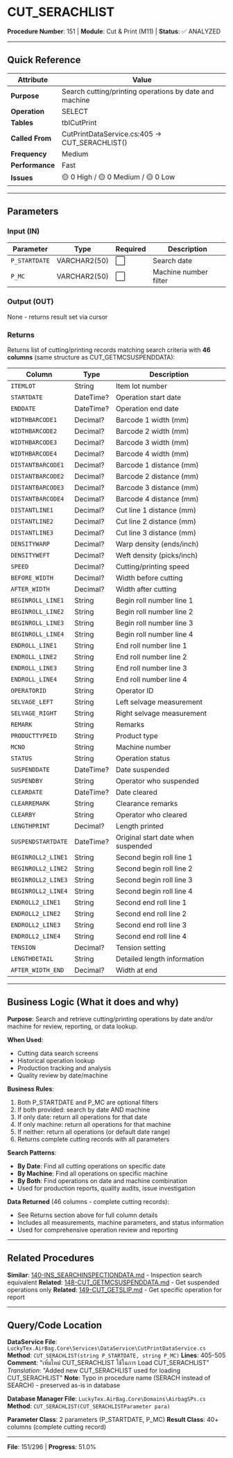 # CUT_SERACHLIST

**Procedure Number**: 151 | **Module**: Cut & Print (M11) | **Status**: ✅ ANALYZED

---

## Quick Reference

| Attribute | Value |
|-----------|-------|
| **Purpose** | Search cutting/printing operations by date and machine |
| **Operation** | SELECT |
| **Tables** | tblCutPrint |
| **Called From** | CutPrintDataService.cs:405 → CUT_SERACHLIST() |
| **Frequency** | Medium |
| **Performance** | Fast |
| **Issues** | 🟡 0 High / 🟡 0 Medium / 🟡 0 Low |

---

## Parameters

### Input (IN)

| Parameter | Type | Required | Description |
|-----------|------|----------|-------------|
| `P_STARTDATE` | VARCHAR2(50) | ⬜ | Search date |
| `P_MC` | VARCHAR2(50) | ⬜ | Machine number filter |

### Output (OUT)

None - returns result set via cursor

### Returns

Returns list of cutting/printing records matching search criteria with **46 columns** (same structure as CUT_GETMCSUSPENDDATA):

| Column | Type | Description |
|--------|------|-------------|
| `ITEMLOT` | String | Item lot number |
| `STARTDATE` | DateTime? | Operation start date |
| `ENDDATE` | DateTime? | Operation end date |
| `WIDTHBARCODE1` | Decimal? | Barcode 1 width (mm) |
| `WIDTHBARCODE2` | Decimal? | Barcode 2 width (mm) |
| `WIDTHBARCODE3` | Decimal? | Barcode 3 width (mm) |
| `WIDTHBARCODE4` | Decimal? | Barcode 4 width (mm) |
| `DISTANTBARCODE1` | Decimal? | Barcode 1 distance (mm) |
| `DISTANTBARCODE2` | Decimal? | Barcode 2 distance (mm) |
| `DISTANTBARCODE3` | Decimal? | Barcode 3 distance (mm) |
| `DISTANTBARCODE4` | Decimal? | Barcode 4 distance (mm) |
| `DISTANTLINE1` | Decimal? | Cut line 1 distance (mm) |
| `DISTANTLINE2` | Decimal? | Cut line 2 distance (mm) |
| `DISTANTLINE3` | Decimal? | Cut line 3 distance (mm) |
| `DENSITYWARP` | Decimal? | Warp density (ends/inch) |
| `DENSITYWEFT` | Decimal? | Weft density (picks/inch) |
| `SPEED` | Decimal? | Cutting/printing speed |
| `BEFORE_WIDTH` | Decimal? | Width before cutting |
| `AFTER_WIDTH` | Decimal? | Width after cutting |
| `BEGINROLL_LINE1` | String | Begin roll number line 1 |
| `BEGINROLL_LINE2` | String | Begin roll number line 2 |
| `BEGINROLL_LINE3` | String | Begin roll number line 3 |
| `BEGINROLL_LINE4` | String | Begin roll number line 4 |
| `ENDROLL_LINE1` | String | End roll number line 1 |
| `ENDROLL_LINE2` | String | End roll number line 2 |
| `ENDROLL_LINE3` | String | End roll number line 3 |
| `ENDROLL_LINE4` | String | End roll number line 4 |
| `OPERATORID` | String | Operator ID |
| `SELVAGE_LEFT` | String | Left selvage measurement |
| `SELVAGE_RIGHT` | String | Right selvage measurement |
| `REMARK` | String | Remarks |
| `PRODUCTTYPEID` | String | Product type |
| `MCNO` | String | Machine number |
| `STATUS` | String | Operation status |
| `SUSPENDDATE` | DateTime? | Date suspended |
| `SUSPENDBY` | String | Operator who suspended |
| `CLEARDATE` | DateTime? | Date cleared |
| `CLEARREMARK` | String | Clearance remarks |
| `CLEARBY` | String | Operator who cleared |
| `LENGTHPRINT` | Decimal? | Length printed |
| `SUSPENDSTARTDATE` | DateTime? | Original start date when suspended |
| `BEGINROLL2_LINE1` | String | Second begin roll line 1 |
| `BEGINROLL2_LINE2` | String | Second begin roll line 2 |
| `BEGINROLL2_LINE3` | String | Second begin roll line 3 |
| `BEGINROLL2_LINE4` | String | Second begin roll line 4 |
| `ENDROLL2_LINE1` | String | Second end roll line 1 |
| `ENDROLL2_LINE2` | String | Second end roll line 2 |
| `ENDROLL2_LINE3` | String | Second end roll line 3 |
| `ENDROLL2_LINE4` | String | Second end roll line 4 |
| `TENSION` | Decimal? | Tension setting |
| `LENGTHDETAIL` | String | Detailed length information |
| `AFTER_WIDTH_END` | Decimal? | Width at end |

---

## Business Logic (What it does and why)

**Purpose**: Search and retrieve cutting/printing operations by date and/or machine for review, reporting, or data lookup.

**When Used**:
- Cutting data search screens
- Historical operation lookup
- Production tracking and analysis
- Quality review by date/machine

**Business Rules**:
1. Both P_STARTDATE and P_MC are optional filters
2. If both provided: search by date AND machine
3. If only date: return all operations for that date
4. If only machine: return all operations for that machine
5. If neither: return all operations (or default date range)
6. Returns complete cutting records with all parameters

**Search Patterns**:
- **By Date**: Find all cutting operations on specific date
- **By Machine**: Find all operations on specific machine
- **By Both**: Find operations on date and machine combination
- Used for production reports, quality audits, issue investigation

**Data Returned** (46 columns - complete cutting records):
- See Returns section above for full column details
- Includes all measurements, machine parameters, and status information
- Used for comprehensive operation review and reporting

---

## Related Procedures

**Similar**: [140-INS_SEARCHINSPECTIONDATA.md](../08_Inspection/140-INS_SEARCHINSPECTIONDATA.md) - Inspection search equivalent
**Related**: [148-CUT_GETMCSUSPENDDATA.md](./148-CUT_GETMCSUSPENDDATA.md) - Get suspended operations only
**Related**: [149-CUT_GETSLIP.md](./149-CUT_GETSLIP.md) - Get specific operation for report

---

## Query/Code Location

**DataService File**: `LuckyTex.AirBag.Core\Services\DataService\CutPrintDataService.cs`
**Method**: `CUT_SERACHLIST(string P_STARTDATE, string P_MC)`
**Lines**: 405-505
**Comment**: "เพิ่มใหม่ CUT_SERACHLIST ใช้ในการ Load CUT_SERACHLIST"
*Translation*: "Added new CUT_SERACHLIST used for loading CUT_SERACHLIST"
**Note**: Typo in procedure name (SERACH instead of SEARCH) - preserved as-is in database

**Database Manager File**: `LuckyTex.AirBag.Core\Domains\AirbagSPs.cs`
**Method**: `CUT_SERACHLIST(CUT_SERACHLISTParameter para)`

**Parameter Class**: 2 parameters (P_STARTDATE, P_MC)
**Result Class**: 40+ columns (complete cutting record)

---

**File**: 151/296 | **Progress**: 51.0%
